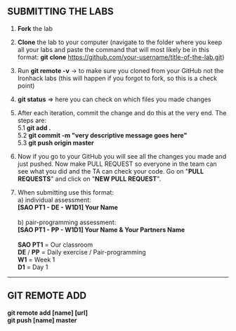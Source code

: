 ## SUBMITTING THE LABS
1. **Fork** the lab

2. **Clone** the lab to your computer (navigate to the folder where you keep all your labs and paste the command that will most likely be in this format: **git clone** https://github.com/your-username/title-of-the-lab.git)

3. Run **git remote -v** -> to make sure you cloned from your GitHub not the Ironhack labs (this will happen if you forgot to fork, so this is a check point)

4. **git status** => here you can check on which files you made changes

5. After each iteration, commit the change and do this at the very end. The steps are:  
        5.1 **git add .** <br>
        5.2 **git commit -m "very descriptive message goes here"** <br>
        5.3 **git push origin master**

6. Now if you go to your GitHub you will see all the changes you made and just pushed. Now make PULL REQUEST so everyone in the team can see what you did and the TA can check your code. Go on "**PULL REQUESTS**" and click on "**NEW PULL REQUEST**".

7. When submitting use this format: <br>
        a) individual assessment:<br>
        **[SAO PT1 - DE - W1D1] Your Name**<br>
        <br>
        b) pair-programming assessment:<br>
        **[SAO PT1 - PP - W1D1] Your Name & Your Partners Name**<br>
        <br>
        **SAO PT1** = Our classroom<br>
        **DE** / **PP** = Daily exercise / Pair-programming<br>
        **W1** = Week 1<br>
        **D1** = Day 1

***

## GIT REMOTE ADD
**git remote add [name] [url] <br>
git push [name] master**
